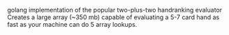 golang implementation of the popular two-plus-two handranking evaluator
Creates a large array (~350 mb) capable of evaluating a 5-7 card hand as fast as your machine can do 5 array lookups.
